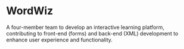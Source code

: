# WordWiz
A four-member team to develop an interactive learning platform, contributing to front-end (forms) and back-end (XML) development to enhance user experience and functionality.
